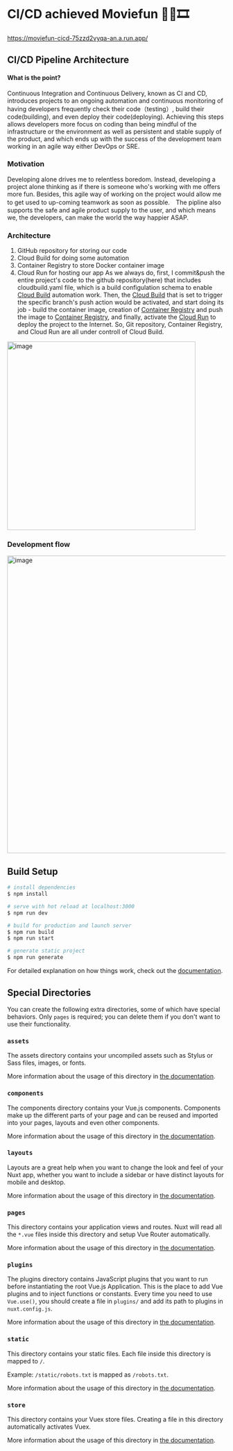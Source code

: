 # CI/CD achieved Moviefun 🍿🎥🎞️
https://moviefun-cicd-75zzd2vyqa-an.a.run.app/


## CI/CD Pipeline Architecture
#### What is the point?
Continuous Integration and Continuous Delivery, known as CI and CD, introduces projects to an ongoing automation and continuous monitoring of having developers frequently check their code（testing）, build their code(building), and even deploy their code(deploying). Achieving this steps allows developers more focus on coding than being mindful of the infrastructure or the environment as well as  persistent and stable supply of the product, and which ends up with the success of the development team working in an agile way either DevOps or SRE.
### Motivation
Developing alone drives me to relentless boredom. Instead, developing a project alone thinking as if there is someone who's working with me offers more fun. Besides, this agile way of working on the project would allow me to get used to up-coming teamwork as soon as possible.　The pipline also supports the safe and agile product supply to the user, and which means we, the developers, can make the world the way happier ASAP.

### Architecture
  1. GitHub repository for storing our code
  2. Cloud Build for doing some automation
  3. Container Registry to store Docker container image
  4. Cloud Run for hosting our app
As we always do, first, I commit&push the entire project's code to the github repository(here) that includes cloudbuild.yaml file, which is a build configulation schema to enable [Cloud Build](https://cloud.google.com/build) automation work. Then, the [Cloud Build](https://cloud.google.com/build) that is set to trigger the specific branch's push action would be activated, and start doing its job - build the container image, creation of [Container Registry](https://cloud.google.com/container-registry) and push the image to [Container Registry](https://cloud.google.com/container-registry), and finally, activate the [Cloud Run](https://cloud.google.com/run) to deploy the project to the Internet. So, Git repository, Container Registry, and Cloud Run are all under controll of Cloud Build.

  <img width="434" alt="image" src="https://user-images.githubusercontent.com/74392116/212459155-725bd2ea-f85a-4d4d-be84-518265077d55.png">


### Development flow
<img width="685" alt="image" src="https://user-images.githubusercontent.com/74392116/212458666-52758b6b-5818-42b1-ba54-d1ee82bb5974.png">
<!-- 
### Why GCP?
I mean, it's affordable.  -->

## Build Setup

```bash
# install dependencies
$ npm install

# serve with hot reload at localhost:3000
$ npm run dev

# build for production and launch server
$ npm run build
$ npm run start

# generate static project
$ npm run generate
```

For detailed explanation on how things work, check out the [documentation](https://nuxtjs.org).

## Special Directories

You can create the following extra directories, some of which have special behaviors. Only `pages` is required; you can delete them if you don't want to use their functionality.

### `assets`

The assets directory contains your uncompiled assets such as Stylus or Sass files, images, or fonts.

More information about the usage of this directory in [the documentation](https://nuxtjs.org/docs/2.x/directory-structure/assets).

### `components`

The components directory contains your Vue.js components. Components make up the different parts of your page and can be reused and imported into your pages, layouts and even other components.

More information about the usage of this directory in [the documentation](https://nuxtjs.org/docs/2.x/directory-structure/components).

### `layouts`

Layouts are a great help when you want to change the look and feel of your Nuxt app, whether you want to include a sidebar or have distinct layouts for mobile and desktop.

More information about the usage of this directory in [the documentation](https://nuxtjs.org/docs/2.x/directory-structure/layouts).


### `pages`

This directory contains your application views and routes. Nuxt will read all the `*.vue` files inside this directory and setup Vue Router automatically.

More information about the usage of this directory in [the documentation](https://nuxtjs.org/docs/2.x/get-started/routing).

### `plugins`

The plugins directory contains JavaScript plugins that you want to run before instantiating the root Vue.js Application. This is the place to add Vue plugins and to inject functions or constants. Every time you need to use `Vue.use()`, you should create a file in `plugins/` and add its path to plugins in `nuxt.config.js`.

More information about the usage of this directory in [the documentation](https://nuxtjs.org/docs/2.x/directory-structure/plugins).

### `static`

This directory contains your static files. Each file inside this directory is mapped to `/`.

Example: `/static/robots.txt` is mapped as `/robots.txt`.

More information about the usage of this directory in [the documentation](https://nuxtjs.org/docs/2.x/directory-structure/static).

### `store`

This directory contains your Vuex store files. Creating a file in this directory automatically activates Vuex.

More information about the usage of this directory in [the documentation](https://nuxtjs.org/docs/2.x/directory-structure/store).
